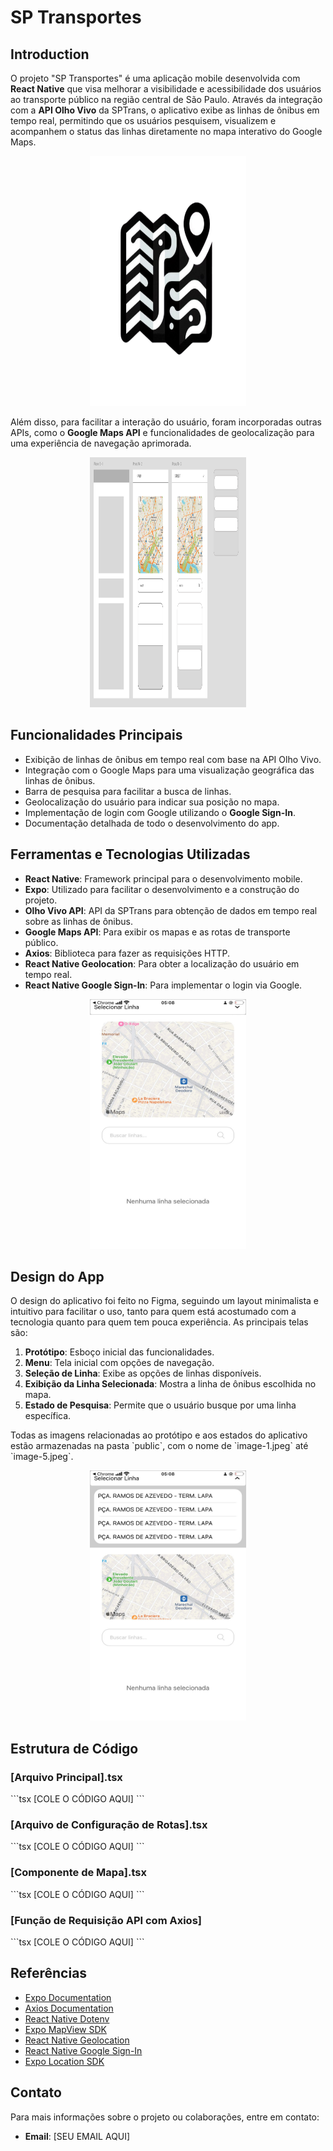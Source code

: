 # SP Transportes

## Introduction

O projeto "SP Transportes" é uma aplicação mobile desenvolvida com **React Native** que visa melhorar a visibilidade e acessibilidade dos usuários ao transporte público na região central de São Paulo. Através da integração com a **API Olho Vivo** da SPTrans, o aplicativo exibe as linhas de ônibus em tempo real, permitindo que os usuários pesquisem, visualizem e acompanhem o status das linhas diretamente no mapa interativo do Google Maps.

<p align="center">
  <img src="./public/image.png" alt="Protótipo do app" width="250" height="400">
</p>

Além disso, para facilitar a interação do usuário, foram incorporadas outras APIs, como o **Google Maps API** e funcionalidades de geolocalização para uma experiência de navegação aprimorada.

<p align="center">
  <img src="./public/image-1.png" alt="Protótipo do app" width="250" height="400">
</p>

## Funcionalidades Principais

- Exibição de linhas de ônibus em tempo real com base na API Olho Vivo.
- Integração com o Google Maps para uma visualização geográfica das linhas de ônibus.
- Barra de pesquisa para facilitar a busca de linhas.
- Geolocalização do usuário para indicar sua posição no mapa.
- Implementação de login com Google utilizando o **Google Sign-In**.
- Documentação detalhada de todo o desenvolvimento do app.

## Ferramentas e Tecnologias Utilizadas

- **React Native**: Framework principal para o desenvolvimento mobile.
- **Expo**: Utilizado para facilitar o desenvolvimento e a construção do projeto.
- **Olho Vivo API**: API da SPTrans para obtenção de dados em tempo real sobre as linhas de ônibus.
- **Google Maps API**: Para exibir os mapas e as rotas de transporte público.
- **Axios**: Biblioteca para fazer as requisições HTTP.
- **React Native Geolocation**: Para obter a localização do usuário em tempo real.
- **React Native Google Sign-In**: Para implementar o login via Google.

<p align="center">
  <img src="./public/image-2.jpeg" alt="Tela de Seleção de Linha de Ônibus" width="250" height="400">
</p>

## Design do App

O design do aplicativo foi feito no Figma, seguindo um layout minimalista e intuitivo para facilitar o uso, tanto para quem está acostumado com a tecnologia quanto para quem tem pouca experiência. As principais telas são:

1. **Protótipo**: Esboço inicial das funcionalidades.
2. **Menu**: Tela inicial com opções de navegação.
3. **Seleção de Linha**: Exibe as opções de linhas disponíveis.
4. **Exibição da Linha Selecionada**: Mostra a linha de ônibus escolhida no mapa.
5. **Estado de Pesquisa**: Permite que o usuário busque por uma linha específica.

Todas as imagens relacionadas ao protótipo e aos estados do aplicativo estão armazenadas na pasta \`public\`, com o nome de \`image-1.jpeg\` até \`image-5.jpeg\`.

<p align="center">
  <img src="./public/image-3.jpeg" alt="Estado de Pesquisa" width="250" height="400">
</p>

## Estrutura de Código

### [Arquivo Principal].tsx

\`\`\`tsx
[COLE O CÓDIGO AQUI]
\`\`\`

### [Arquivo de Configuração de Rotas].tsx

\`\`\`tsx
[COLE O CÓDIGO AQUI]
\`\`\`

### [Componente de Mapa].tsx

\`\`\`tsx
[COLE O CÓDIGO AQUI]
\`\`\`

### [Função de Requisição API com Axios]

\`\`\`tsx
[COLE O CÓDIGO AQUI]
\`\`\`

## Referências

- [Expo Documentation](https://docs.expo.dev/)
- [Axios Documentation](https://axios-http.com/ptbr/docs/intro)
- [React Native Dotenv](https://www.npmjs.com/package/react-native-dotenv)
- [Expo MapView SDK](https://docs.expo.dev/versions/latest/sdk/map-view/)
- [React Native Geolocation](https://github.com/michalchudziak/react-native-geolocation)
- [React Native Google Sign-In](https://github.com/react-native-google-signin/google-signin)
- [Expo Location SDK](https://docs.expo.dev/versions/latest/sdk/location/)

## Contato

Para mais informações sobre o projeto ou colaborações, entre em contato:

- **Email**: [SEU EMAIL AQUI]
